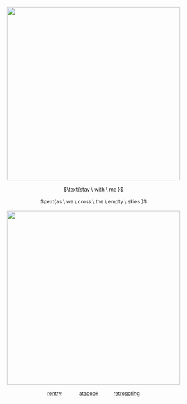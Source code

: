 <p align="center"> <img width="400" src="https://files.catbox.moe/3htzv6.png">

<div align="center"> 
  
<sup>$\text{stay \ with \ me \}\$</sub></sup>

<sup>$\text{as \ we \ cross \ the \ empty \ skies \}\$</sub></sup>
<p align="center"> <img width="400" src="https://files.catbox.moe/gl58lu.png">

<div align="center"> 
  
<sup>[rentry](https://rentry.co/westrnights)⠀⠀ ⠀⠀ [atabook](https://soulripper.atabook.org/)</sub></sup>⠀⠀ ⠀<sup>[retrospring](https://retrospring.net/@soulripper)</sub></sup>

